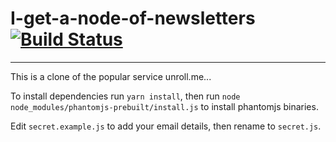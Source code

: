 # I-get-a-node-of-newsletters [![Build Status](https://travis-ci.org/kevindoveton/I-get-a-node-of-newsletters.svg?branch=master)](https://travis-ci.org/kevindoveton/I-get-a-node-of-newsletters)
---

This is a clone of the popular service unroll.me...

To install dependencies run `yarn install`, then run `node node_modules/phantomjs-prebuilt/install.js` to install phantomjs binaries.

Edit `secret.example.js` to add your email details, then rename to `secret.js`.
